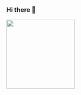 ### Hi there 👋

<img height='180' src="https://github-readme-stats.vercel.app/api/top-langs/?username=D5rrr&hide=html,css,Jupyter+Notebook,ruby,javascript,Makefile,Less,TypeScript,Starlark,Groovy,Shell,Batchfile&layout=compact&langs_count=8&theme=cobalt" align="center" />
